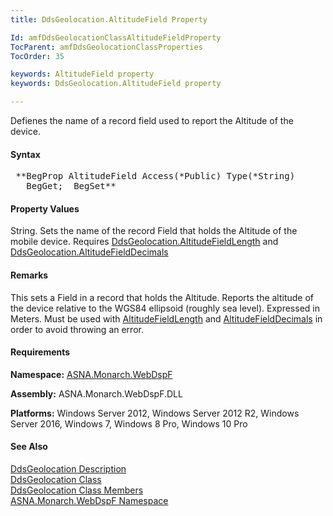 ```yaml
---
title: DdsGeolocation.AltitudeField Property

Id: amfDdsGeolocationClassAltitudeFieldProperty
TocParent: amfDdsGeolocationClassProperties
TocOrder: 35

keywords: AltitudeField property
keywords: DdsGeolocation.AltitudeField property

---
```


Defienes the name of a record field used to report the Altitude of the device.

#### Syntax
<pre class="prettyprint"> **BegProp AltitudeField Access(*Public) Type(*String)
   BegGet;  BegSet** </pre>

#### Property Values
String. Sets the name of the record Field that holds the Altitude of the mobile device. Requires [DdsGeolocation.AltitudeFieldLength](amfDdsGeolocationClassAltitudeFieldLengthProperty.html) and [DdsGeolocation.AltitudeFieldDecimals](amfDdsGeolocationClassAltitudeFieldDecimalsProperty.html) 

#### Remarks
This sets a Field in a record that holds the Altitude. Reports the altitude of the device relative to the WGS84 ellipsoid (roughly sea level). Expressed in Meters. Must be used with [AltitudeFieldLength](amfDdsGeolocationClassAltitudeFieldLengthProperty.html) and [AltitudeFieldDecimals](amfDdsGeolocationClassAltitudeFieldDecimalsProperty.html) in order to avoid throwing an error.

#### Requirements
**Namespace:** [ASNA.Monarch.WebDspF](amfWebDspFNamespace.html)

**Assembly:** ASNA.Monarch.WebDspF.DLL

**Platforms:** Windows Server 2012, Windows Server 2012 R2, Windows Server 2016, Windows 7, Windows 8 Pro, Windows 10 Pro

#### See Also
[DdsGeolocation Description](amfUnderstandingGeoloc.html)<br /> [ DdsGeolocation Class](amfDdsGeolocationClass.html) <br /> [ DdsGeolocation Class Members](amfDdsGeolocationClassMembers.html) <br /> [ ASNA.Monarch.WebDspF Namespace](amfWebDspFNamespace.html) 
